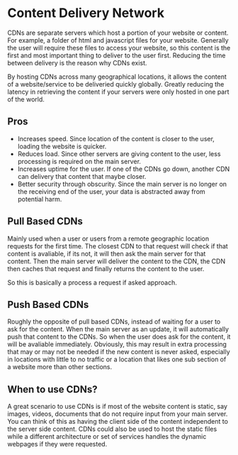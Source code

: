 # Content Delivery Network
CDNs are separate servers which host a portion of your website or content.
For example, a folder of html and javascript files for your website.
Generally the user will require these files to access your website, so this content is the first and most important thing to deliver to the user first.
Reducing the time between delivery is the reason why CDNs exist.

By hosting CDNs across many geographical locations, it allows the content of a website/service to be deliveried quickly globally.
Greatly reducing the latency in retrieving the content if your servers were only hosted in one part of the world.

## Pros
- Increases speed. Since location of the content is closer to the user, loading the website is quicker.
- Reduces load. Since other servers are giving content to the user, less processing is required on the main server.
- Increases uptime for the user. If one of the CDNs go down, another CDN can delivery that content that maybe closer.
- Better security through obscurity. Since the main server is no longer on the receiving end of the user, your data is abstracted away from potential harm.

## Pull Based CDNs
Mainly used when a user or users from a remote geographic location requests for the first time.
The closest CDN to that request will check if that content is avaliable, if its not, it will then ask the main server for that content.
Then the main server will deliver the content to the CDN, the CDN then caches that request and finally returns the content to the user.

So this is basically a process a request if asked approach.

## Push Based CDNs
Roughly the opposite of pull based CDNs, instead of waiting for a user to ask for the content. When the main server as an update, it will automatically push that content to the CDNs. So when the user does ask for the content, it will be avaliable immediately.
Obviously, this may result in extra processing that may or may not be needed if the new content is never asked, especially in locations with little to no traffic or a location that likes one sub section of a website more than other sections.

## When to use CDNs?
A great scenario to use CDNs is if most of the website content is static, say images, videos, documents that do not require input from your main server.
You can think of this as having the client side of the content independent to the server side content.
CDNs could also be used to host the static files while a different architecture or set of services handles the dynamic webpages if they were requested.
